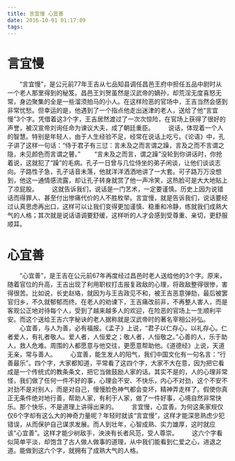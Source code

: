 ```yaml
---
title: 言宜慢 心宜善
date: 2016-10-01 01:17:09
tags:
---
```

# 言宜慢
　　“言宜慢”，是公元前77年王吉从七品知县调任昌邑王府中担任五品中尉时从一个老人那里得到的秘笈。昌邑王刘贺虽然是汉武帝的嫡孙，却荒淫无度喜怒无常，身边聚集的全是一些溜须拍马的小人。在这样险恶的官场中，王吉当然会感到非常忧愁。但幸运的是，他遇到了一个指点他走出迷津的老人，送给了他“言宜慢”3个字。凭借着这3个字，王吉居然渡过了一次次惊险，在官场上获得了很好的声誉，被汉宣帝刘询任命为谏议大夫，成了朝廷重臣。
　　说话，体现着一个人的智慧。特别是年轻人，由于人生经验不足，经常在说话上吃亏。《论语》中，孔子讲了这样一句话：“侍于君子有三愆：言未及之而言谓之躁，言及之而不言谓之隐，未见颜色而言谓之瞽。”
　　“言未及之而言，谓之躁”没轮到你讲话时，你抢着说，这就犯了“躁”的毛病。孔子一日曾与几位侍坐的弟子闲谈，让他们谈谈志向。子路性子急，孔子话音未落，他就洋洋洒洒地讲了一大套。可子路万万没想到，他这一通情感流露，却让孔子转身就赏了他一声冷笑，这热脸可是大大地贴上了凉屁股。
　　这就告诉我们，说话是一门艺术，一定要谨慎。历史上因为说错话而得罪人、甚至付出惨痛代价的人不胜枚举。言宜慢，就是告诉我们，说话要经过认真思虑再出口，这样可以让我们变得更加谨慎、稳重和冷静，练就我们成熟大气的人格；其次就是说话语调要舒缓，这样听的人才会感到受尊重、亲切，更舒服顺耳。
<!-- more -->
# 心宜善
　　“心宜善”，是王吉在公元前67年再度经过昌邑时老人送给他的3个字。原来，随着官位的升高，王吉出现了利用职权打击报复政敌的心理，将政敌整得很惨，害得很苦。比如说，长史赵珞，就因为与王吉政见不和，被王吉恶意弹劾，最后被罢官归乡，不久就郁郁而终。在老人的劝谏下，王吉痛改前非，不再整人害人，而是客观公正地对待每个人，受到了越来越多人的欢迎，在险恶的官场上一生顺利平安。而这个送给王吉六字秘诀的老人据称就是汉武帝时的著名宰相公孙弘。
　　心宜善，与人为善，必有福报。《孟子》上说，“君子以仁存心，以礼存心。仁者爱人，有礼者敬人。爱人者，人恒爱之；敬人者，人恒敬之。”心善的人，乐于助人，救人危难。周围的人都愿意与他交往，更愿意帮助他。《道德经》上说，天道无亲，常与善人。
　　心宜善，能生发人的阳气，我们中国文化有一句名言：“行善最乐”。四个字，大家都知道，平常看了这四个字，大家不大在意，因为把它看成是一个传统式的教条条文，把它当做鼓励人家的话。其实不是的，人的心理非常怪，我们做了任何一件不好的事，心理会不安、不快乐，内心不对劲，这个不安不对劲不是对别人，而是对自己，慢慢脸色神气都会变坏，精神弄走样了。假使你真正无条件绝对地行善，帮助人家，有利于人家，做了一件好事，心境自然非常快乐。那个快乐，不是道理上讲得出来的。
　　言宜慢，心宜善。为何这条家规仅仅6个字却有这么大的神奇力量呢？年轻时就该“言宜慢”，这样才能深思熟虑少犯错误，从而保护自己谋求发展。而人到壮年，心智成熟、实力雄厚，这时就应该“心宜善”。这样才能少树敌手，泱泱有长者风范，受人尊崇。
　　这六个字看似简单平淡，却饱含了古人做人做事的道理，从中我们能看到仁爱之心，进退之道。能做到这六个字，就拥有了成熟大气的人格。